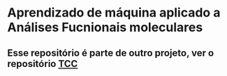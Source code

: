 # Aprendizado de máquina aplicado a Análises Fucnionais moleculares

## Esse repositório é parte de outro projeto, ver o repositório [TCC]()

